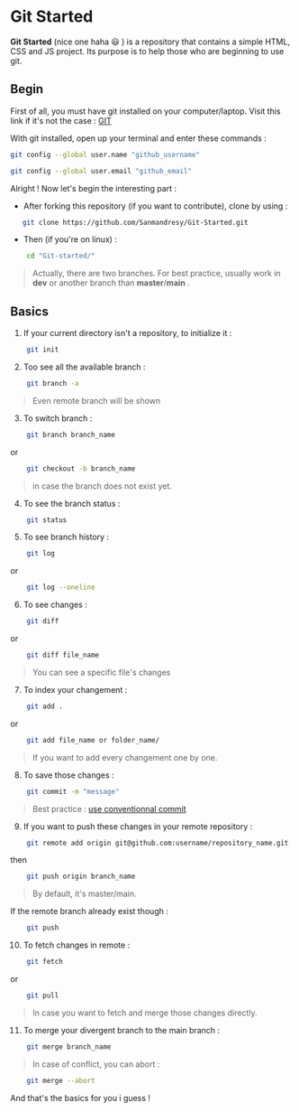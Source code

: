 # Git Started

**Git Started** (nice one haha 😃 ) is a repository that contains a simple HTML, CSS and JS project.
Its purpose is to help those who are beginning to use git.

## Begin

First of all, you must have git installed on your computer/laptop.
Visit this link if it's not the case : [GIT](https://git-scm.com/book/en/v2/Getting-Started-Installing-Git)

With git installed, open up your terminal and enter these commands : 

```sh
git config --global user.name "github_username"
```

```sh
git config --global user.email "github_email"
```

Alright ! Now let's begin the interesting part :

- After forking this repository (if you want to contribute), clone by using :
 ```sh
    git clone https://github.com/Sanmandresy/Git-Started.git
```
- Then (if you're on linux) :

```bash
    cd "Git-started/"
```
> Actually, there are two branches. For best practice, usually work in **dev** or another branch than **master**/**main** .

## Basics
1) If your current directory isn't a repository, to initialize it : 

```sh
    git init
```

2) Too see all the available branch : 

```sh
    git branch -a
```

> Even remote branch will be shown

3) To switch branch :

```sh
    git branch branch_name
```
or

```sh
    git checkout -b branch_name
```

> in case the branch does not exist yet.

4) To see the branch status : 

```bash
    git status
```

5)  To see branch history : 

```sh
    git log 
```
or
```sh
    git log --oneline
```

6) To see changes :

```sh
    git diff
```
or 
```sh
    git diff file_name
```
> You can see a specific file's changes

7) To index your changement : 

```sh
    git add .
```
or
```sh
    git add file_name or folder_name/
```
> If you want to add every changement one by one.

8) To save those changes :

```sh
    git commit -m "message"
```
> Best practice : [use conventionnal commit](https://www.conventionalcommits.org/en/v1.0.0/)

9) If you want to push these changes in your remote repository : 

```sh
    git remote add origin git@github.com:username/repository_name.git
```
then
```sh
    git push origin branch_name
```
> By default, it's master/main.

If the remote branch already exist though : 

```sh
    git push
```

10) To fetch changes in remote :

```sh
    git fetch
```
or 
```sh
    git pull
```
> In case you want to fetch and merge those changes directly.

11) To merge your divergent branch to the main branch :

```sh
    git merge branch_name
```

> In case of conflict, you can abort : 

```sh
    git merge --abort
```

And that's the basics for you i guess !
